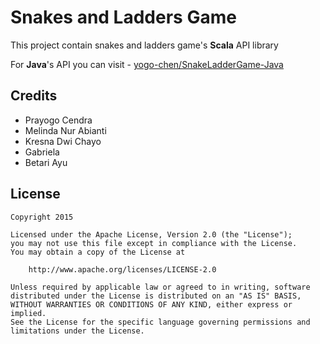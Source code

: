 # Snakes and Ladders Game
This project contain snakes and ladders game's **Scala** API library

For **Java**'s API you can visit - [yogo-chen/SnakeLadderGame-Java](https://github.com/yogo-chen/SnakeLadderGame-Java)

## Credits
- Prayogo Cendra
- Melinda Nur Abianti
- Kresna Dwi Chayo
- Gabriela
- Betari Ayu

## License
```license
Copyright 2015

Licensed under the Apache License, Version 2.0 (the "License");
you may not use this file except in compliance with the License.
You may obtain a copy of the License at

    http://www.apache.org/licenses/LICENSE-2.0

Unless required by applicable law or agreed to in writing, software
distributed under the License is distributed on an "AS IS" BASIS,
WITHOUT WARRANTIES OR CONDITIONS OF ANY KIND, either express or implied.
See the License for the specific language governing permissions and
limitations under the License.
```
